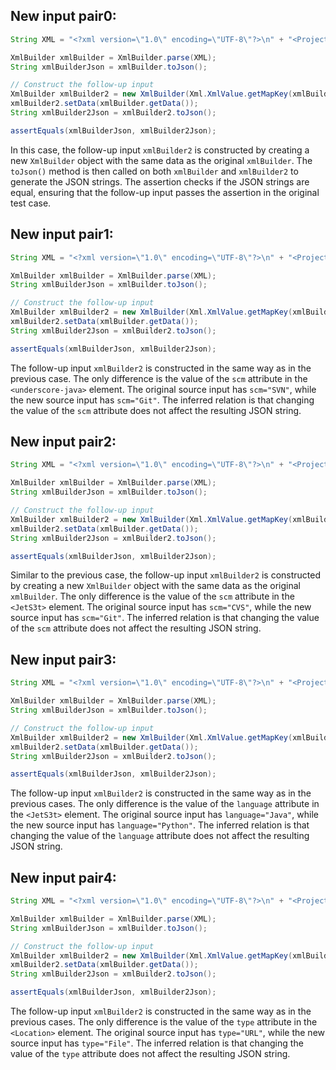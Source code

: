 ## New input pair0:
```java
String XML = "<?xml version=\"1.0\" encoding=\"UTF-8\"?>\n" + "<Projects>\n" + "  <underscore-java language=\"Java\" scm=\"SVN\">\n" + "    <Location type=\"URL\">https://github.com/javadev/underscore-java/</Location>\n" + "  </underscore-java>\n" + "  <JetS3t language=\"Java\" scm=\"CVS\">\n" + "    <Location type=\"URL\">https://jets3t.s3.amazonaws.com/index.html</Location>\n" + "  </JetS3t>\n" + "</Projects>";

XmlBuilder xmlBuilder = XmlBuilder.parse(XML);
String xmlBuilderJson = xmlBuilder.toJson();

// Construct the follow-up input
XmlBuilder xmlBuilder2 = new XmlBuilder(Xml.XmlValue.getMapKey(xmlBuilder.getData()));
xmlBuilder2.setData(xmlBuilder.getData());
String xmlBuilder2Json = xmlBuilder2.toJson();

assertEquals(xmlBuilderJson, xmlBuilder2Json);
```

In this case, the follow-up input `xmlBuilder2` is constructed by creating a new `XmlBuilder` object with the same data as the original `xmlBuilder`. The `toJson()` method is then called on both `xmlBuilder` and `xmlBuilder2` to generate the JSON strings. The assertion checks if the JSON strings are equal, ensuring that the follow-up input passes the assertion in the original test case.

## New input pair1:
```java
String XML = "<?xml version=\"1.0\" encoding=\"UTF-8\"?>\n" + "<Projects>\n" + "  <underscore-java language=\"Java\" scm=\"Git\">\n" + "    <Location type=\"URL\">https://github.com/javadev/underscore-java/</Location>\n" + "  </underscore-java>\n" + "  <JetS3t language=\"Java\" scm=\"CVS\">\n" + "    <Location type=\"URL\">https://jets3t.s3.amazonaws.com/index.html</Location>\n" + "  </JetS3t>\n" + "</Projects>";

XmlBuilder xmlBuilder = XmlBuilder.parse(XML);
String xmlBuilderJson = xmlBuilder.toJson();

// Construct the follow-up input
XmlBuilder xmlBuilder2 = new XmlBuilder(Xml.XmlValue.getMapKey(xmlBuilder.getData()));
xmlBuilder2.setData(xmlBuilder.getData());
String xmlBuilder2Json = xmlBuilder2.toJson();

assertEquals(xmlBuilderJson, xmlBuilder2Json);
```

The follow-up input `xmlBuilder2` is constructed in the same way as in the previous case. The only difference is the value of the `scm` attribute in the `<underscore-java>` element. The original source input has `scm="SVN"`, while the new source input has `scm="Git"`. The inferred relation is that changing the value of the `scm` attribute does not affect the resulting JSON string.

## New input pair2:
```java
String XML = "<?xml version=\"1.0\" encoding=\"UTF-8\"?>\n" + "<Projects>\n" + "  <underscore-java language=\"Java\" scm=\"SVN\">\n" + "    <Location type=\"URL\">https://github.com/javadev/underscore-java/</Location>\n" + "  </underscore-java>\n" + "  <JetS3t language=\"Java\" scm=\"Git\">\n" + "    <Location type=\"URL\">https://jets3t.s3.amazonaws.com/index.html</Location>\n" + "  </JetS3t>\n" + "</Projects>";

XmlBuilder xmlBuilder = XmlBuilder.parse(XML);
String xmlBuilderJson = xmlBuilder.toJson();

// Construct the follow-up input
XmlBuilder xmlBuilder2 = new XmlBuilder(Xml.XmlValue.getMapKey(xmlBuilder.getData()));
xmlBuilder2.setData(xmlBuilder.getData());
String xmlBuilder2Json = xmlBuilder2.toJson();

assertEquals(xmlBuilderJson, xmlBuilder2Json);
```

Similar to the previous case, the follow-up input `xmlBuilder2` is constructed by creating a new `XmlBuilder` object with the same data as the original `xmlBuilder`. The only difference is the value of the `scm` attribute in the `<JetS3t>` element. The original source input has `scm="CVS"`, while the new source input has `scm="Git"`. The inferred relation is that changing the value of the `scm` attribute does not affect the resulting JSON string.

## New input pair3:
```java
String XML = "<?xml version=\"1.0\" encoding=\"UTF-8\"?>\n" + "<Projects>\n" + "  <underscore-java language=\"Java\" scm=\"SVN\">\n" + "    <Location type=\"URL\">https://github.com/javadev/underscore-java/</Location>\n" + "  </underscore-java>\n" + "  <JetS3t language=\"Python\" scm=\"CVS\">\n" + "    <Location type=\"URL\">https://jets3t.s3.amazonaws.com/index.html</Location>\n" + "  </JetS3t>\n" + "</Projects>";

XmlBuilder xmlBuilder = XmlBuilder.parse(XML);
String xmlBuilderJson = xmlBuilder.toJson();

// Construct the follow-up input
XmlBuilder xmlBuilder2 = new XmlBuilder(Xml.XmlValue.getMapKey(xmlBuilder.getData()));
xmlBuilder2.setData(xmlBuilder.getData());
String xmlBuilder2Json = xmlBuilder2.toJson();

assertEquals(xmlBuilderJson, xmlBuilder2Json);
```

The follow-up input `xmlBuilder2` is constructed in the same way as in the previous cases. The only difference is the value of the `language` attribute in the `<JetS3t>` element. The original source input has `language="Java"`, while the new source input has `language="Python"`. The inferred relation is that changing the value of the `language` attribute does not affect the resulting JSON string.

## New input pair4:
```java
String XML = "<?xml version=\"1.0\" encoding=\"UTF-8\"?>\n" + "<Projects>\n" + "  <underscore-java language=\"Java\" scm=\"SVN\">\n" + "    <Location type=\"URL\">https://github.com/javadev/underscore-java/</Location>\n" + "  </underscore-java>\n" + "  <JetS3t language=\"Java\" scm=\"CVS\">\n" + "    <Location type=\"File\">/path/to/index.html</Location>\n" + "  </JetS3t>\n" + "</Projects>";

XmlBuilder xmlBuilder = XmlBuilder.parse(XML);
String xmlBuilderJson = xmlBuilder.toJson();

// Construct the follow-up input
XmlBuilder xmlBuilder2 = new XmlBuilder(Xml.XmlValue.getMapKey(xmlBuilder.getData()));
xmlBuilder2.setData(xmlBuilder.getData());
String xmlBuilder2Json = xmlBuilder2.toJson();

assertEquals(xmlBuilderJson, xmlBuilder2Json);
```

The follow-up input `xmlBuilder2` is constructed in the same way as in the previous cases. The only difference is the value of the `type` attribute in the `<Location>` element. The original source input has `type="URL"`, while the new source input has `type="File"`. The inferred relation is that changing the value of the `type` attribute does not affect the resulting JSON string.